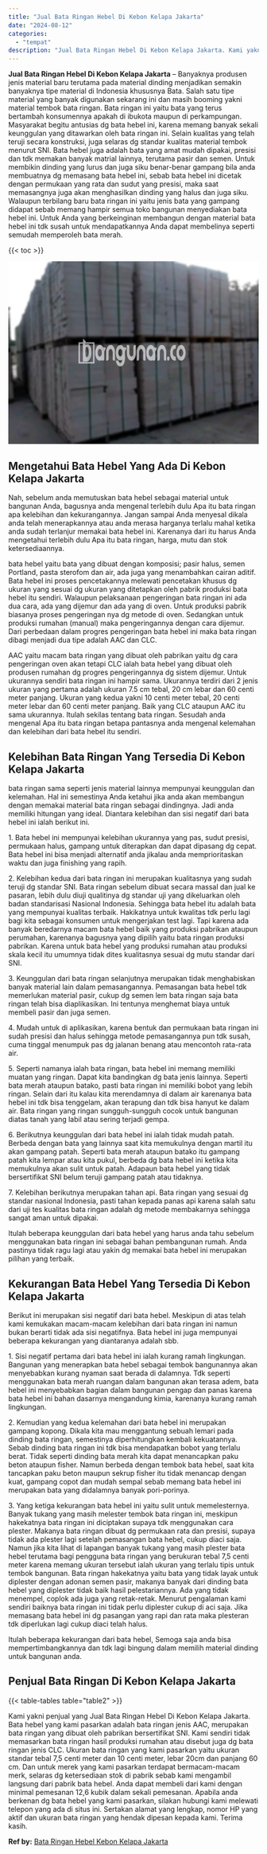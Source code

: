 ```yaml
---
title: "Jual Bata Ringan Hebel Di Kebon Kelapa Jakarta"
date: "2024-08-12"
categories: 
  - "tempat"
description: "Jual Bata Ringan Hebel Di Kebon Kelapa Jakarta. Kami yakni penjual yang Jual Bata Ringan Hebel Di Kebon Kelapa Jakarta. Bata hebel yang kami pasarkan adalah..."
---
```


**Jual Bata Ringan Hebel Di Kebon Kelapa Jakarta** – Banyaknya produsen jenis material baru terutama pada material dinding menjadikan semakin banyaknya tipe material di Indonesia khususnya Bata. Salah satu tipe material yang banyak digunakan sekarang ini dan masih booming yakni material tembok bata ringan. Bata ringan ini yaitu bata yang terus bertambah konsumennya apakah di ibukota maupun di perkampungan. Masyarakat begitu antusias dg bata hebel ini, karena memang banyak sekali keunggulan yang ditawarkan oleh bata ringan ini. Selain kualitas yang telah teruji secara konstruksi, juga selaras dg standar kualitas material tembok menurut SNI. Bata hebel juga adalah bata yang amat mudah dipakai, presisi dan tdk memakan banyak matrial lainnya, terutama pasir dan semen. Untuk membikin dinding yang lurus dan juga siku benar-benar gampang bila anda membuatnya dg memasang bata hebel ini, sebab bata hebel ini dicetak dengan permukaan yang rata dan sudut yang presisi, maka saat memasangnya juga akan menghasilkan dinding yang halus dan juga siku. Walaupun terbilang baru bata ringan ini yaitu jenis bata yang gampang didapat sebab memang hampir semua toko bangunan menyediakan bata hebel ini. Untuk Anda yang berkeinginan membangun dengan material bata hebel ini tdk susah untuk mendapatkannya Anda dapat membelinya seperti semudah memperoleh bata merah.

{{< toc >}}

![Jual Bata Ringan Hebel Di Kebon Kelapa Jakarta](/images/jual-hebel-murah-17.png)

## Mengetahui Bata Hebel Yang Ada Di Kebon Kelapa Jakarta

Nah, sebelum anda memutuskan bata hebel sebagai material untuk bangunan Anda, bagusnya anda mengenal terlebih dulu Apa itu bata ringan apa kelebihan dan kekurangannya. Jangan sampai Anda menyesal dikala anda telah menerapkannya atau anda merasa harganya terlalu mahal ketika anda sudah terlanjur memakai bata hebel ini. Karenanya dari itu harus Anda mengetahui terlebih dulu Apa itu bata ringan, harga, mutu dan stok ketersediaannya.

bata hebel yaitu bata yang dibuat dengan komposisi; pasir halus, semen Portland, pasta sterofom dan air, ada juga yang menambahkan cairan aditif. Bata hebel ini proses pencetakannya melewati pencetakan khusus dg ukuran yang sesuai dg ukuran yang ditetapkan oleh pabrik produksi bata hebel itu sendiri. Walaupun pelaksanaan pengeringan bata ringan ini ada dua cara, ada yang dijemur dan ada yang di oven. Untuk produksi pabrik biasanya proses pengeringan nya dg metode di oven. Sedangkan untuk produksi rumahan (manual) maka pengeringannya dengan cara dijemur. Dari perbedaan dalam progres pengeringan bata hebel ini maka bata ringan dibagi menjadi dua tipe adalah AAC dan CLC.

AAC yaitu macam bata ringan yang dibuat oleh pabrikan yaitu dg cara pengeringan oven akan tetapi CLC ialah bata hebel yang dibuat oleh produsen rumahan dg progres pengeringannya dg sistem dijemur. Untuk ukurannya sendiri bata ringan ini hampir sama. Ukurannya terdiri dari 2 jenis ukuran yang pertama adalah ukuran 7.5 cm tebal, 20 cm lebar dan 60 centi meter panjang. Ukuran yang kedua yakni 10 centi meter tebal, 20 centi meter lebar dan 60 centi meter panjang. Baik yang CLC ataupun AAC itu sama ukurannya. Itulah sekilas tentang bata ringan. Sesudah anda mengenal Apa itu bata ringan betapa pantasnya anda mengenal kelemahan dan kelebihan dari bata hebel itu sendiri.

## Kelebihan Bata Ringan Yang Tersedia Di Kebon Kelapa Jakarta

bata ringan sama seperti jenis material lainnya mempunyai keunggulan dan kelemahan. Hal ini semestinya Anda ketahui jika anda akan membangun dengan memakai material bata ringan sebagai dindingnya. Jadi anda memiliki hitungan yang ideal. Diantara kelebihan dan sisi negatif dari bata hebel ini ialah berikut ini.

1\. Bata hebel ini mempunyai kelebihan ukurannya yang pas, sudut presisi, permukaan halus, gampang untuk diterapkan dan dapat dipasang dg cepat. Bata hebel ini bisa menjadi alternatif anda jikalau anda memprioritaskan waktu dan juga finishing yang rapih.

2\. Kelebihan kedua dari bata ringan ini merupakan kualitasnya yang sudah teruji dg standar SNI. Bata ringan sebelum dibuat secara massal dan jual ke pasaran, lebih dulu diuji qualitinya dg standar uji yang dikeluarkan oleh badan standarisasi Nasional Indonesia. Sehingga bata hebel itu adalah bata yang mempunyai kualitas terbaik. Hakikatnya untuk kwalitas tdk perlu lagi bagi kita sebagai konsumen untuk mengerjakan test lagi. Tapi karena ada banyak beredarnya macam bata hebel baik yang produksi pabrikan ataupun perumahan, karenanya bagusnya yang dipilih yaitu bata ringan produksi pabrikan. Karena untuk bata hebel yang produksi rumahan atau produksi skala kecil itu umumnya tidak dites kualitasnya sesuai dg mutu standar dari SNI.

3\. Keunggulan dari bata ringan selanjutnya merupakan tidak menghabiskan banyak material lain dalam pemasangannya. Pemasangan bata hebel tdk memerlukan material pasir, cukup dg semen lem bata ringan saja bata ringan telah bisa diaplikasikan. Ini tentunya menghemat biaya untuk membeli pasir dan juga semen.

4\. Mudah untuk di aplikasikan, karena bentuk dan permukaan bata ringan ini sudah presisi dan halus sehingga metode pemasangannya pun tdk susah, cuma tinggal menumpuk pas dg jalanan benang atau mencontoh rata-rata air.

5\. Seperti namanya ialah bata ringan, bata hebel ini memang memiliki muatan yang ringan. Dapat kita bandingkan dg bata jenis lainnya. Seperti bata merah ataupun batako, pasti bata ringan ini memiliki bobot yang lebih ringan. Selain dari itu kalau kita merendamnya di dalam air karenanya bata hebel ini tdk bisa tenggelam, akan terapung dan tdk bisa hanyut ke dalam air. Bata ringan yang ringan sungguh-sungguh cocok untuk bangunan diatas tanah yang labil atau sering terjadi gempa.

6\. Berikutnya keunggulan dari bata hebel ini ialah tidak mudah patah. Berbeda dengan bata yang lainnya saat kita memukulnya dengan martil itu akan gampang patah. Seperti bata merah ataupun batako itu gampang patah kita lempar atau kita pukul, berbeda dg bata hebel ini ketika kita memukulnya akan sulit untuk patah. Adapaun bata hebel yang tidak bersertifikat SNI belum teruji gampang patah atau tidaknya.

7\. Kelebihan berikutnya merupakan tahan api. Bata ringan yang sesuai dg standar nasional Indonesia, pasti tahan kepada panas api karena salah satu dari uji tes kualitas bata ringan adalah dg metode membakarnya sehingga sangat aman untuk dipakai.

Itulah beberapa keunggulan dari bata hebel yang harus anda tahu sebelum menggunakan bata ringan ini sebagai bahan pembangunan rumah. Anda pastinya tidak ragu lagi atau yakin dg memakai bata hebel ini merupakan pilihan yang terbaik.

## Kekurangan Bata Hebel Yang Tersedia Di Kebon Kelapa Jakarta

Berikut ini merupakan sisi negatif dari bata hebel. Meskipun di atas telah kami kemukakan macam-macam kelebihan dari bata ringan ini namun bukan berarti tidak ada sisi negatifnya. Bata hebel ini juga mempunyai beberapa kekurangan yang diantaranya adalah sbb.

1\. Sisi negatif pertama dari bata hebel ini ialah kurang ramah lingkungan. Bangunan yang menerapkan bata hebel sebagai tembok bangunannya akan menyebabkan kurang nyaman saat berada di dalamnya. Tdk seperti menggunakan bata merah ruangan dalam bangunan akan terasa adem, bata hebel ini menyebabkan bagian dalam bangunan pengap dan panas karena bata hebel ini bahan dasarnya mengandung kimia, karenanya kurang ramah lingkungan.

2\. Kemudian yang kedua kelemahan dari bata hebel ini merupakan gampang kopong. Dikala kita mau menggantung sebuah lemari pada dinding bata ringan, semestinya diperhitungkan kembali kekuatannya. Sebab dinding bata ringan ini tdk bisa mendapatkan bobot yang terlalu berat. Tidak seperti dinding bata merah kita dapat menancapkan paku beton ataupun fisher. Namun berbeda dengan tembok bata hebel, saat kita tancapkan paku beton maupun sekrup fisher itu tidak menancap dengan kuat, gampang copot dan mudah sempal sebab memang bata hebel ini merupakan bata yang didalamnya banyak pori-porinya.

3\. Yang ketiga kekurangan bata hebel ini yaitu sulit untuk memelesternya. Banyak tukang yang masih melester tembok bata ringan ini, meskipun hakekatnya bata ringan ini diciptakan supaya tdk menggunakan cara plester. Makanya bata ringan dibuat dg permukaan rata dan presisi, supaya tidak ada plester lagi setelah pemasangan bata hebel, cukup diaci saja. Namun jika kita lihat di lapangan banyak tukang yang masih plester bata hebel terutama bagi pengguna bata ringan yang berukuran tebal 7,5 centi meter karena memang ukuran tersebut ialah ukuran yang terlalu tipis untuk tembok bangunan. Bata ringan hakekatnya yaitu bata yang tidak layak untuk diplester dengan adonan semen pasir, makanya banyak dari dinding bata hebel yang diplester tidak baik hasil pelestariannya. Ada yang tidak menempel, coplok ada juga yang retak-retak. Menurut pengalaman kami sendiri baiknya bata ringan ini tidak perlu diplester cukup di aci saja. Jika memasang bata hebel ini dg pasangan yang rapi dan rata maka plesteran tdk diperlukan lagi cukup diaci telah halus.

Itulah beberapa kekurangan dari bata hebel, Semoga saja anda bisa mempertimbangkannya dan tdk lagi bingung dalam memilih material dinding untuk bangunan anda.

## Penjual Bata Ringan Di Kebon Kelapa Jakarta

{{< table-tables table="table2" >}}

Kami yakni penjual yang Jual Bata Ringan Hebel Di Kebon Kelapa Jakarta. Bata hebel yang kami pasarkan adalah bata ringan jenis AAC, merupakan bata ringan yang dibuat oleh pabrikan bersertifikat SNI. Kami sendiri tidak memasarkan bata ringan hasil produksi rumahan atau disebut juga dg bata ringan jenis CLC. Ukuran bata ringan yang kami pasarkan yaitu ukuran standar tebal 7,5 centi meter dan 10 centi meter, lebar 20cm dan panjang 60 cm. Dan untuk merek yang kami pasarkan terdapat bermacam-macam merk, selaras dg ketersediaan stok di pabrik sebab kami mengambil langsung dari pabrik bata hebel. Anda dapat membeli dari kami dengan minimal pemesanan 12,6 kubik dalam sekali pemesanan. Apabila anda berkenan dg bata hebel yang kami pasarkan, silakan hubungi kami melewati telepon yang ada di situs ini. Sertakan alamat yang lengkap, nomor HP yang aktif dan ukuran bata ringan yang hendak dipesan kepada kami. Terima kasih.

**Ref by:** [Bata Ringan Hebel Kebon Kelapa Jakarta](https://id.wikipedia.org/wiki/Bata)
